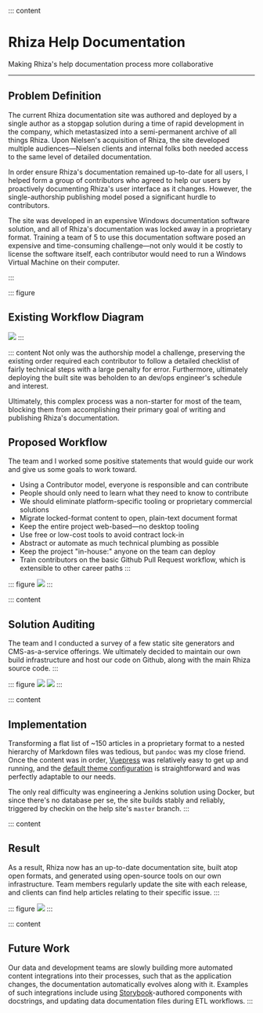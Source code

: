 ::: content
# Rhiza Help Documentation

<span class="gray">Making Rhiza's help documentation process more collaborative</span>

---

## Problem Definition

The current Rhiza documentation site was authored and deployed by a single author as a stopgap solution during a time of rapid development in the company, which metastasized into a semi-permanent archive of all things Rhiza. Upon Nielsen's acquisition of Rhiza, the site developed multiple audiences—Nielsen clients and internal folks both needed access to the same level of detailed documentation.

In order ensure Rhiza's documentation remained up-to-date for all users, I helped form a group of contributors who agreed to help our users by proactively documenting Rhiza's user interface as it changes. However, the single-authorship publishing model posed a significant hurdle to contributors.

The site was developed in an expensive Windows documentation software solution, and all of Rhiza's documentation was locked away in a proprietary format. Training a team of 5 to use this documentation software posed an expensive and time-consuming challenge—not only would it be costly to license the software itself, each contributor would need to run a Windows Virtual Machine on their computer.

:::

::: figure
## Existing Workflow Diagram

![](/images/helpsite-process-single.png)
:::

::: content
Not only was the authorship model a challenge, preserving the existing order required each contributor to follow a detailed checklist of fairly technical steps with a large penalty for error. Furthermore, ultimately deploying the built site was beholden to an dev/ops engineer's schedule and interest.

Ultimately, this complex process was a non-starter for most of the team, blocking them from accomplishing their primary goal of writing and publishing Rhiza's documentation.

## Proposed Workflow

The team and I worked some positive statements that would guide our work and give us some goals to work toward.

* Using a Contributor model, everyone is responsible and can contribute
* People should only need to learn what they need to know to contribute
* We should eliminate platform-specific tooling or proprietary commercial solutions
* Migrate locked-format content to open, plain-text document format
* Keep the entire project web-based—no desktop tooling
* Use free or low-cost tools to avoid contract lock-in
* Abstract or automate as much technical plumbing as possible
* Keep the project "in-house:" anyone on the team can deploy
* Train contributors on the basic Github Pull Request workflow, which is extensible to other career paths
:::

::: figure
![](/images/helpsite-process-multi.png)
:::

::: content
## Solution Auditing

The team and I conducted a survey of a few static site generators and CMS-as-a-service offerings. We ultimately decided to maintain our own build infrastructure and host our code on Github, along with the main Rhiza source code.
:::

::: figure
![](/images/helpsite-generators.png)
![](/images/helpsite-deploys.png)
:::

::: content
## Implementation

Transforming a flat list of ~150 articles in a proprietary format to a nested hierarchy of Markdown files was tedious, but `pandoc` was my close friend. Once the content was in order, [Vuepress](https://vuepress.vuejs.org/) was relatively easy to get up and running, and the [default theme configuration](https://vuepress.vuejs.org/default-theme-config/) is straightforward and was perfectly adaptable to our needs.

The only real difficulty was engineering a Jenkins solution using Docker, but since there's no database per se, the site builds stably and reliably, triggered by checkin on the help site's `master` branch.
:::

::: content
## Result

As a result, Rhiza now has an up-to-date documentation site, built atop open formats, and generated using open-source tools on our own infrastructure. Team members regularly update the site with each release, and clients can find help articles relating to their specific issue.
:::

::: figure
<img src="/images/help-screenshot-home.png" class="shadow-2 w-80-m w-80-l" />
:::

::: content
## Future Work

Our data and development teams are slowly building more automated content integrations into their processes, such that as the application changes, the documentation automatically evolves along with it. Examples of such integrations include using [Storybook](https://storybook.js.org/)-authored components with docstrings, and updating data documentation files during ETL workflows.
:::

